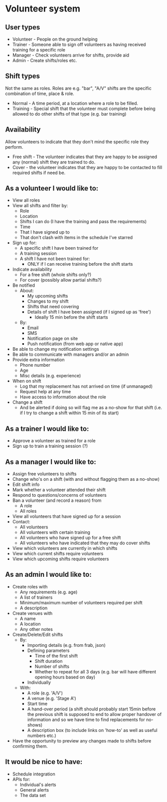 # Volunteer system

## User types

* Volunteer - People on the ground helping
* Trainer - Someone able to sign off volunteers as having received training for a specific role
* Manager - Check volunteers arrive for shifts, provide aid
* Admin - Create shifts/roles etc.

## Shift types
Not the same as roles. Roles are e.g. "bar", "A/V" shifts are the specific combination of time, place & role.

* Normal - A time period, at a location where a role to be filled.
* Training - Special shift that the volunteer must complete before being allowed to do other shifts of that type (e.g. bar training)


## Availability
Allow volunteers to indicate that they don't mind the specific role they perform.

* Free shift - The volunteer indicates that they are happy to be assigned any (normal) shift they are trained to do.
* Cover - the volunteer indicates that they are happy to be contacted to fill required shifts if need be.

As a volunteer I would like to:
-------------------------------
* View all roles
* View all shifts and filter by:
    - Role
    - Location
    - Shifts I can do (I have the training and pass the requirements)
    - Time
    - That I have signed up to
    - That don't clash with items in the schedule I've starred
* Sign up for:
    - A specific shift I have been trained for
    - A training session
    - A shift I have not been trained for:
        + ONLY if I can receive training before the shift starts 
* Indicate availability
    - For a free shift (whole shifts only?)
    - For cover (possibly allow partial shifts?)
* Be notified
    - About:
        + My upcoming shifts
        + Changes to my shift
        + Shifts that need covering
        + Details of shift I have been assigned (if I signed up as 'free')
            * Ideally 15 min before the shift starts
    - By:
        + Email
        + SMS
        + Notification page on site
        + Push notification (from web app or native app)
* Be able to change my notification settings
* Be able to communicate with managers and/or an admin
* Provide extra information
    - Phone number
    - Age
    - Misc details (e.g. experience)
* When on shift
    - Log that my replacement has not arrived on time (if unmanaged)
    - Request help at any time
    - Have access to information about the role
* Change a shift
    - And be alerted if doing so will flag me as a no-show for that shift (i.e. if I try to change a shift within 15 min of its start)


As a trainer I would like to:
-----------------------------
* Approve a volunteer as trained for a role
* Sign up to train a training session (?)


As a manager I would like to:
-----------------------------
* Assign free volunteers to shifts
* Change who's on a shift (with and without flagging them as a no-show)
* Edit shift info
* Mark whether a volunteer attended their shift
* Respond to questions/concerns of volunteers
* Ban a volunteer (and record a reason) from
    - A role
    - All roles
* View all volunteers that have signed up for a session
* Contact:
    - All volunteers
    - All volunteers with certain training
    - All volunteers who have signed up for a free shift
    - All volunteers who have indicated that they may do cover shifts
* View which volunteers are currently in which shifts
* View which current shifts require volunteers
* View which upcoming shifts require volunteers

As an admin I would like to:
----------------------------
* Create roles with
    - Any requirements (e.g. age)
    - A list of trainers
    - Minimum/maximum number of volunteers required per shift
    - A description
* Create venues with
    - A name
    - A location
    - Any other notes
* Create/Delete/Edit shifts
    - By:
        + Importing details (e.g. from frab, json)
        + Defining parameters
            * Time of the first shift
            * Shift duration
            * Number of shifts
            * Whether to repeat for all 3 days (e.g. bar will have different opening hours based on day)
        + Individually
    - With:
        + A role (e.g. 'A/V')
        + A venue (e.g. 'Stage A')
        + Start time
        + A hand-over period (a shift should probably start 15min before the previous shift is supposed to end to allow proper handover of information and so we have time to find replacements for no-shows)
        + A description box (to include links on 'how-to' as well as useful numbers etc.)
* Have the opportunity to preview any changes made to shifts before confirming them.

It would be nice to have:
-------------------------
* Schedule integration
* APIs for:
    - Individual's alerts
    - General alerts
    - The data set
